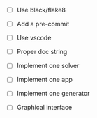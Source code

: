 - [ ] Use black/flake8
- [ ] Add a pre-commit
- [ ] Use vscode
- [ ] Proper doc string
- [ ] Implement one solver
- [ ] Implement one app

- [ ] Implement one generator
- [ ] Graphical interface 